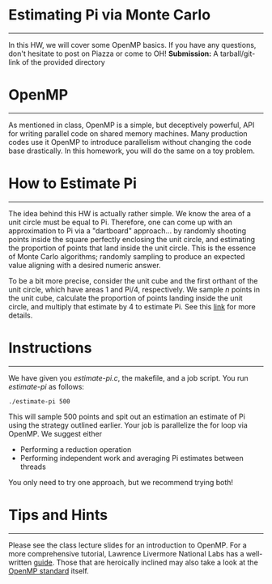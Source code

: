 # Estimating Pi via Monte Carlo
-----------

In this HW, we will cover some OpenMP basics. If you have any questions, don't hesitate to post on Piazza or come to OH! 
**Submission:** A tarball/git-link of the provided directory

# OpenMP
-----------
As mentioned in class, OpenMP is a simple, but deceptively powerful, API for writing parallel code on shared memory machines. Many production codes use it OpenMP to introduce parallelism without changing the code base drastically. In this homework, you will do the same on a toy problem. 

# How to Estimate Pi
------------
The idea behind this HW is actually rather simple. We know the area of a unit circle must be equal to Pi. Therefore, one can come up with an approximation to Pi via a "dartboard" approach... by randomly shooting points inside the square perfectly enclosing the unit circle, and estimating the proportion of points that land inside the unit circle. This is the essence of Monte Carlo algorithms; randomly sampling to produce an expected value aligning with a desired numeric answer. 

To be a bit more precise, consider the unit cube and the first orthant of the unit circle, which have areas 1 and Pi/4, respectively. We sample *n* points in the unit cube, calculate the proportion of points landing inside the unit circle, and multiply that estimate by 4 to estimate Pi. See this [link](http://mathfaculty.fullerton.edu/mathews/n2003/montecarlopimod.html) for more details.

# Instructions
-------------
We have given you *estimate-pi.c*, the makefile, and a job script. You run *estimate-pi* as follows:

```
./estimate-pi 500
```

This will sample 500 points and spit out an estimation an estimate of Pi using the strategy outlined earlier. Your job is parallelize the for loop via OpenMP. We suggest either

* Performing a reduction operation
* Performing independent work and averaging Pi estimates between threads

You only need to try one approach, but we recommend trying both! 


# Tips and Hints
------------
Please see the class lecture slides for an introduction to OpenMP. For a more comprehensive tutorial, Lawrence Livermore National Labs has a well-written [guide](https://computing.llnl.gov/tutorials/openMP/). Those that are heroically inclined may also take a look at the [OpenMP standard](http://www.openmp.org/wp-content/uploads/openmp-4.5.pdf) itself. 

